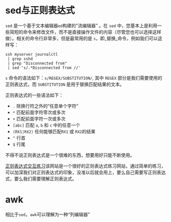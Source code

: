 # sed与正则表达式
`sed` 是一个基于文本编辑器`ed`构建的”流编辑器” 。在 `sed` 中，您基本上是利用一些简短的命令来修改文件，而不是直接操作文件的内容（尽管您也可以选择这样做）。相关的命令行非常多，但是最常用的是 `s`，即_替换_命令，例如我们可以这样写：

```
ssh myserver journalctl
 | grep sshd
 | grep "Disconnected from"
 | sed 's/.*Disconnected from //'
```
`s` 命令的语法如下：`s/REGEX/SUBSTITUTION/`, 其中 `REGEX` 部分是我们需要使用的正则表达式，而 `SUBSTITUTION` 是用于替换匹配结果的文本。

正则表达式的一些语法如下：
- `.` 除换行符之外的”任意单个字符”
- `*` 匹配前面字符零次或多次
- `+` 匹配前面字符一次或多次
- `[abc]` 匹配 `a`, `b` 和 `c` 中的任意一个
- `(RX1|RX2)` 任何能够匹配`RX1` 或 `RX2`的结果
- `^` 行首
- `$` 行尾

不得不说正则表达式是一个很难的东西，想要用好只能不断使用。

[正则表达式交互练习](https://regexone.com/)该网站是一个很好的正则表达式练习网站，通过简单的练习，可以加深我们对正则表达式的印象，没准以后就会用上，要么自己需要写正则表达式，要么我们需要理解正则表达式。

# awk
相比于`sed`，`awk`可以理解为一种“列编辑器”

